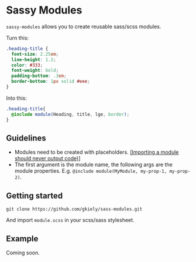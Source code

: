Sassy Modules
=======

`sassy-modules` allows you to create reusable sass/scss modules.

Turn this:

```scss
.heading-title {
  font-size: 2.25em;
  line-height: 1.2;
  color: #333;
  font-weight: bold;
  padding-bottom: .3em;
  border-bottom: 1px solid #eee;
}
```

Into this:
```scss
.heading-title{
  @include module(Heading, title, lge, border);
}
```


Guidelines
----
- Modules need to be created with placeholders. 
  <a href="http://thesassway.com/intermediate/a-standard-module-definition-for-sass#a-module-is-a-unit-of-code-contained-in-a-partial">(Importing a module should never output code)</a>]
- The first argument is the module name, the following args are the module properties. E.g. `@include module(MyModule, my-prop-1, my-prop-2)`.


Getting started
----

`git clone https://github.com/gkiely/sass-modules.git`

And import `module.scss` in your scss/sass stylesheet.



Example
-----

Coming soon.

